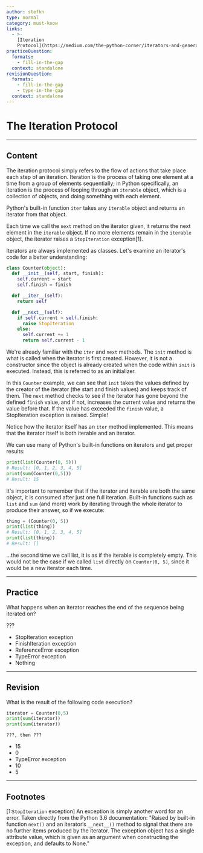 ```yaml
---
author: stefkn
type: normal
category: must-know
links:
  - >-
    [Iteration
    Protocol](https://medium.com/the-python-corner/iterators-and-generators-in-python-2c3929a144b){website}
practiceQuestion:
  formats:
    - fill-in-the-gap
  context: standalone
revisionQuestion:
  formats:
    - fill-in-the-gap
    - type-in-the-gap
  context: standalone
---
```


# The Iteration Protocol


---

## Content

The iteration protocol simply refers to the flow of actions that take place each step of an iteration. Iteration is the process of taking one element at a time from a group of elements sequentially; in Python specifically, an iteration is the process of looping through an `iterable` object, which is a collection of objects, and doing something with each element.

Python's built-in function `iter` takes any `iterable` object and returns an iterator from that object.

Each time we call the `next` method on the iterator given, it returns the next element in the `iterable` object. If no more elements remain in the `iterable` object, the iterator raises a `StopIteration` exception[1].

Iterators are always implemented as classes. Let's examine an iterator's code for a better understanding:

```python
class Counter(object):
  def __init__(self, start, finish):
    self.current = start
    self.finish = finish

  def __iter__(self):
    return self

  def __next__(self):
    if self.current > self.finish:
      raise StopIteration
    else:
      self.current += 1
      return self.current - 1
```

We're already familiar with the `iter` and `next` methods. The `init` method is what is called when the iterator is first created. However, it is not a constructor since the object is already created when the code within `init` is executed. Instead, this is referred to as an initializer.

In this `Counter` example, we can see that `init` takes the values defined by the creator of the iterator (the start and finish values) and keeps track of them. The `next` method checks to see if the iterator has gone beyond the defined `finish` value, and if not, increases the current value and returns the value before that. If the value has exceeded the `finish` value, a StopIteration exception is raised. Simple!

Notice how the iterator itself has an `iter` method implemented. This means that the iterator itself is both iterable and an iterator.

We can use many of Python's built-in functions on iterators and get proper results:

```python
print(list(Counter(0, 5)))
# Result: [0, 1, 2, 3, 4, 5]
print(sum(Counter(0,5)))
# Result: 15
```

It's important to remember that if the iterator and iterable are both the same object, it is consumed after just one full iteration. Built-in functions such as `list` and `sum` (and more) work by iterating through the whole iterator to produce their answer, so if we execute:

```python
thing = (Counter(0, 5))
print(list(thing))
# Result: [0, 1, 2, 3, 4, 5]
print(list(thing))
# Result: []
```

...the second time we call list, it is as if the iterable is completely empty. This would not be the case if we called `list` directly on `Counter(0, 5)`, since it would be a new iterator each time.


---

## Practice

What happens when an iterator reaches the end of the sequence being iterated on?

???

- StopIteration exception
- FinishIteration exception
- ReferenceError exception
- TypeError exception
- Nothing


---

## Revision

What is the result of the following code execution?

```python
iterator = Counter(0,5)
print(sum(iterator))
print(sum(iterator))
```

```plain-text
???, then ???
```

- 15
- 0
- TypeError exception
- 10
- 5


---

## Footnotes

[1:`StopIteration` exception]
An exception is simply another word for an error. Taken directly from the Python 3.6 documentation:
"Raised by built-in function `next()` and an iterator‘s `__next__()` method to signal that there are no further items produced by the iterator. The exception object has a single attribute value, which is given as an argument when constructing the exception, and defaults to None."
 

